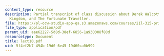 ```yaml
---
content_type: resource
description: Partial transcript of class discussion about Derek Walcott, The Star-Apple
  Kingdom, and The Fortunate Traveller.
file: https://ol-ocw-studio-app-qa.s3.amazonaws.com/courses/21l-315-prizewinners-spring-2007/5f4ef2b7494b19d06e4519460ca0b992_lect10.pdf
file_type: application/pdf
parent_uid: aae62227-5d8d-38ef-6856-1a930308f80d
resourcetype: Document
title: lect10.pdf
uid: 5f4ef2b7-494b-19d0-6e45-19460ca0b992
---
```

